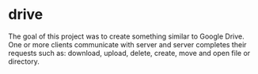 # drive
The goal of this project was to create something similar to Google Drive. One or more clients communicate with server and server completes their requests such as:
download, upload, delete, create, move and open file or directory.
